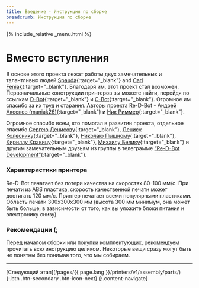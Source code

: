 ```yaml
---
title: Введение - Инструкция по сборке
breadcrumb: Инструкция по сборке
---
```


{% include_relative _menu.html %}

# Вместо вступления
В основе этого проекта лежат работы двух замечательных и талантливых людей [Spauda](http://www.thingiverse.com/spauda01/about){:target="_blank"} and [Carl Feniak](https://www.facebook.com/carl.feniak){:target="_blank"}. Благодаря им, этот проект стал возможен. Первоначальные конструкции принтеров вы можете найти, перейдя по ссылкам [D-Bot](http://www.thingiverse.com/thing:1001065){:target="_blank"} и [C-Bot](http://www.thingiverse.com/thing:500041){:target="_blank"}. Огромное им спасибо за их труд и старания. Авторы проекта Re-D-Bot - [Андрей Аксенов (maniak26)](http://3dtoday.ru/blogs/maniak26/){:target="_blank"} и [Ник Риммер](http://www.thingiverse.com/NickRimmer/about){:target="_blank"}.

Огромное спасибо всем, кто помогал в развитии проекта, отдельное спасибо [Сергею Денисову](https://vk.com/isschyadie_zla){:target="_blank"}, [Денису Колеснику](http://3dtoday.ru/blogs/lemden/){:target="_blank"}, [Николаю Пышному](https://vk.com/doctordobro){:target="_blank"}, [Кириллу Кравицу](https://vk.com/jack__samurai){:target="_blank"}, [Михаилу Белику](https://www.facebook.com/mike.belik.7){:target="_blank"} и другим замечательным друзьям из группы в телеграмме [“Re-D-Bot Development”](https://t.me/redbot_ru){:target="_blank"}.

### Характеристики принтера
Re-D-Bot печатает без потери качества на скоростях 80-100 мм/с. При печати из ABS пластика, скорость качественной печати может достигать 120 мм/с. Принтер печатает всеми популярными пластиками. Область печати 300х300х300 мм (высота 300 мм минимум, она может быть больше, в зависимости от того, как вы уложите блоки питания и электронику снизу)

### Рекомендации (;
Перед началом сборки или покупки комплектующих, рекомендуем прочитать всю инструкцию целиком. Некоторые вещи сразу могут быть не понятны без понимая того, что мы собираем.

---
[Следующий этап](/pages/{{ page.lang }}/printers/v1/assembly/parts/){:.btn .btn-secondary .btn-icon-next}
{:.content-navigate}